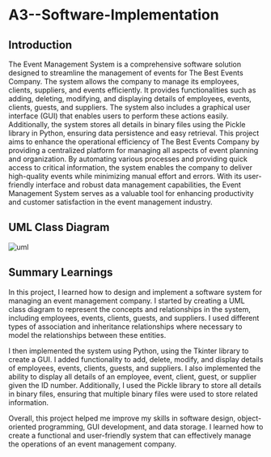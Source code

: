 # A3--Software-Implementation

## Introduction
The Event Management System is a comprehensive software solution designed to streamline the management of events for The Best Events Company. The system allows the company to manage its employees, clients, suppliers, and events efficiently. It provides functionalities such as adding, deleting, modifying, and displaying details of employees, events, clients, guests, and suppliers. The system also includes a graphical user interface (GUI) that enables users to perform these actions easily. Additionally, the system stores all details in binary files using the Pickle library in Python, ensuring data persistence and easy retrieval.
This project aims to enhance the operational efficiency of The Best Events Company by providing a centralized platform for managing all aspects of event planning and organization. By automating various processes and providing quick access to critical information, the system enables the company to deliver high-quality events while minimizing manual effort and errors. With its user-friendly interface and robust data management capabilities, the Event Management System serves as a valuable tool for enhancing productivity and customer satisfaction in the event management industry.

## UML Class Diagram
![uml](https://github.com/manaralrr/A3--Software-Implementation/assets/160352954/10d6faec-5a0b-4e00-9a46-01b5953c11ee)

## Summary Learnings
In this project, I learned how to design and implement a software system for managing an event management company. I started by creating a UML class diagram to represent the concepts and relationships in the system, including employees, events, clients, guests, and suppliers. I used different types of association and inheritance relationships where necessary to model the relationships between these entities.

I then implemented the system using Python, using the Tkinter library to create a GUI. I added functionality to add, delete, modify, and display details of employees, events, clients, guests, and suppliers. I also implemented the ability to display all details of an employee, event, client, guest, or supplier given the ID number. Additionally, I used the Pickle library to store all details in binary files, ensuring that multiple binary files were used to store related information.

Overall, this project helped me improve my skills in software design, object-oriented programming, GUI development, and data storage. I learned how to create a functional and user-friendly system that can effectively manage the operations of an event management company.
